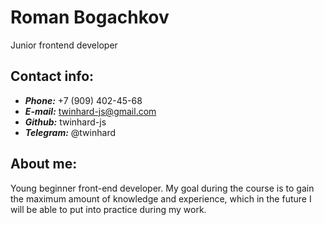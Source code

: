 # Roman Bogachkov
Junior frontend developer
## Contact info:

- ***Phone:*** +7 (909) 402-45-68
- ***E-mail:*** twinhard-js@gmail.com
- ***Github:*** twinhard-js
- ***Telegram:*** @twinhard

## About me: 

Young beginner front-end developer. My goal during the course is to gain the maximum amount of knowledge and experience, which in the future I will be able to put into practice during my work.